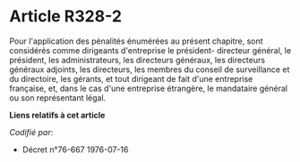 # Article R328-2

Pour l'application des pénalités énumérées au présent chapitre, sont considérés comme dirigeants d'entreprise le président-
directeur général, le président, les administrateurs, les directeurs généraux, les directeurs généraux adjoints, les
directeurs, les membres du conseil de surveillance et du directoire, les gérants, et tout dirigeant de fait d'une entreprise
française, et, dans le cas d'une entreprise étrangère, le mandataire général ou son représentant légal.

**Liens relatifs à cet article**

_Codifié par_:

  - Décret n°76-667 1976-07-16

